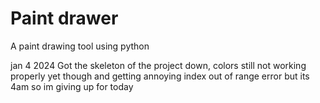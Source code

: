 # Paint drawer
 A paint drawing tool using python

jan 4 2024
Got the skeleton of the project down, colors still not working properly yet though and getting annoying index out of range error but its 4am so im giving up for today